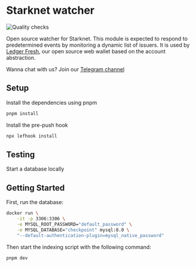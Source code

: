 # Starknet watcher

![Quality checks](https://github.com/ledgerhq/starknet-watcher/actions/workflows/quality.yml/badge.svg?branch=main)

Open source watcher for Starknet. This module is expected to respond to predetermined events by monitoring a dynamic list of issuers. It is used by [Ledger Fresh](https://github.com/LedgerHQ/ledger-fresh-management), our open source web wallet based on the account abstraction.

Wanna chat with us? Join our [Telegram channel](https://t.me/+_cZcU5wZvyhmM2U0)

## Setup

Install the dependencies using pnpm

```sh
pnpm install
```

Install the pre-push hook

```sh
npx lefhook install
```

## Testing

Start a database locally

## Getting Started

First, run the database:

```sh
docker run \
    -it -p 3306:3306 \
    -e MYSQL_ROOT_PASSWORD="default_password" \
    -e MYSQL_DATABASE="checkpoint" mysql:8.0 \
    "--default-authentication-plugin=mysql_native_password"
```

Then start the indexing script with the following command:

```sh
pnpm dev
```
